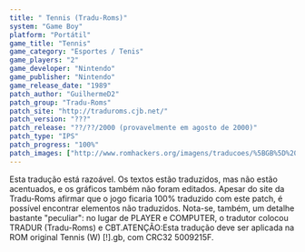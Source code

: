 ```yaml
---
title: " Tennis (Tradu-Roms)"
system: "Game Boy"
platform: "Portátil"
game_title: "Tennis"
game_category: "Esportes / Tenis"
game_players: "2"
game_developer: "Nintendo"
game_publisher: "Nintendo"
game_release_date: "1989"
patch_author: "GuilhermeD2"
patch_group: "Tradu-Roms"
patch_site: "http://traduroms.cjb.net/"
patch_version: "???"
patch_release: "??/??/2000 (provavelmente em agosto de 2000)"
patch_type: "IPS"
patch_progress: "100%"
patch_images: ["http://www.romhackers.org/imagens/traducoes/%5BGB%5D%20Tennis%20-%20Tradu-Roms%20-%2001.png","http://www.romhackers.org/imagens/traducoes/%5BGB%5D%20Tennis%20-%20Tradu-Roms%20-%2002.png","http://www.romhackers.org/imagens/traducoes/%5BGB%5D%20Tennis%20-%20Tradu-Roms%20-%2003.png"]
---
```

Esta tradução está razoável. Os textos estão traduzidos, mas não estão acentuados, e os gráficos também não foram editados. Apesar do site da Tradu-Roms afirmar que o jogo ficaria 100% traduzido com este patch, é possível encontrar elementos não traduzidos. Nota-se, também, um detalhe bastante "peculiar": no lugar de PLAYER e COMPUTER, o tradutor colocou TRADUR (Tradu-Roms) e CBT.ATENÇÃO:Esta tradução deve ser aplicada na ROM original Tennis (W) [!].gb, com CRC32 5009215F.